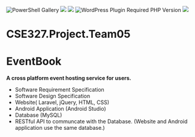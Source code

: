 ![PowerShell Gallery](https://img.shields.io/powershellgallery/p/DNS.1.1.1.1) ![](https://img.shields.io/badge/Android-3DDC84?style=flat&logo=android&logoColor=white) <img src="https://img.shields.io/badge/laravel%20-%23FF2D20.svg?&style=flat&logo=laravel&logoColor=white"/>
 ![WordPress Plugin Required PHP Version](https://img.shields.io/wordpress/plugin/required-php/bbpress) <img src="https://img.shields.io/badge/mysql-%2300f.svg?&style=flat&logo=mysql&logoColor=white"/> 

# CSE327.Project.Team05

# EventBook
**A cross platform event hosting service for users.**

* Software Requirement Specification
* Software Design Specification
* Website( Laravel, jQuery, HTML, CSS)
* Android Application (Android Studio)
* Database (MySQL)
* RESTful API to communcate with the Database. (Website and Android application use the same database.)

